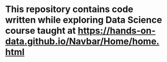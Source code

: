 # This repository contains code written while exploring Data Science course taught at https://hands-on-data.github.io/Navbar/Home/home.html
